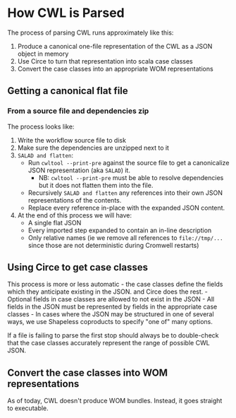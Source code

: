 # How CWL is Parsed

The process of parsing CWL runs approximately like this:

1. Produce a canonical one-file representation of the CWL as a JSON object in memory 
1. Use Circe to turn that representation into scala case classes
1. Convert the case classes into an appropriate WOM representations

## Getting a canonical flat file

### From a source file and dependencies zip

The process looks like:

1. Write the workflow source file to disk
1. Make sure the dependencies are unzipped next to it
1. `SALAD and flatten`:
    - Run `cwltool --print-pre` against the source file to get a canonicalize JSON representation (aka `SALAD`) it.
        - NB: `cwltool --print-pre` must be able to resolve dependencies but it does not flatten them into the file.
    - Recursively `SALAD and flatten` any references into their own JSON representations of the contents.
    - Replace every reference in-place with the expanded JSON content.
1. At the end of this process we will have:
    - A single flat JSON 
    - Every imported step expanded to contain an in-line description
    - Only relative names (ie we remove all references to `file://tmp/...` since those are not deterministic during Cromwell restarts)

## Using Circe to get case classes

This process is more or less automatic - the case classes define the fields which they anticipate existing in the JSON.
and Circe does the rest.
    - Optional fields in case classes are allowed to not exist in the JSON
    - All fields in the JSON must be represented by fields in the appropriate case classes
    - In cases where the JSON may be structured in one of several ways, we use Shapeless coproducts to specify "one of" many options.

If a file is failing to parse the first stop should always be to double-check that the case classes accurately represent
the range of possible CWL JSON.

## Convert the case classes into WOM representations

As of today, CWL doesn't produce WOM bundles. Instead, it goes straight to executable.
